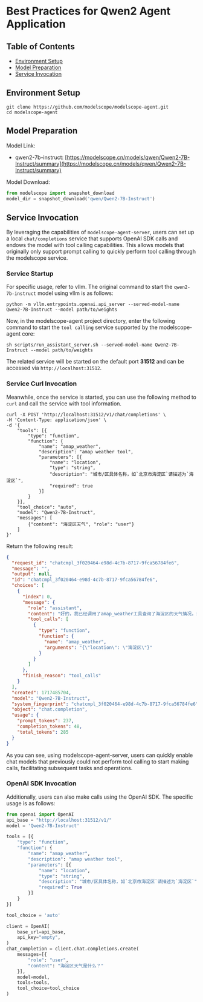 # Best Practices for Qwen2 Agent Application

## Table of Contents
  - [Environment Setup](#environment-setup)
  - [Model Preparation](#model-preparation)
  - [Service Invocation](#service-invocation)

## Environment Setup

```shell
git clone https://github.com/modelscope/modelscope-agent.git
cd modelscope-agent
```

## Model Preparation

Model Link:
- qwen2-7b-instruct: [https://modelscope.cn/models/qwen/Qwen2-7B-Instruct/summary](https://modelscope.cn/models/qwen/Qwen2-7B-Instruct/summary)

Model Download:

```python
from modelscope import snapshot_download
model_dir = snapshot_download('qwen/Qwen2-7B-Instruct')
```

## Service Invocation

By leveraging the capabilities of `modelscope-agent-server`, users can set up a local `chat/completions` service that supports OpenAI SDK calls and endows the model with tool calling capabilities. This allows models that originally only support prompt calling to quickly perform tool calling through the modelscope service.

### Service Startup

For specific usage, refer to vllm. The original command to start the `qwen2-7b-instruct` model using vllm is as follows:

```shell
python -m vllm.entrypoints.openai.api_server --served-model-name Qwen2-7B-Instruct --model path/to/weights
```

Now, in the modelscope-agent project directory, enter the following command to start the `tool calling` service supported by the modelscope-agent core:

```shell
sh scripts/run_assistant_server.sh --served-model-name Qwen2-7B-Instruct --model path/to/weights
```

The related service will be started on the default port **31512** and can be accessed via `http://localhost:31512`.

### Service Curl Invocation
Meanwhile, once the service is started, you can use the following method to `curl` and call the service with tool information.

```shell
curl -X POST 'http://localhost:31512/v1/chat/completions' \
-H 'Content-Type: application/json' \
-d '{
    "tools": [{
        "type": "function",
        "function": {
            "name": "amap_weather",
            "description": "amap weather tool",
            "parameters": [{
                "name": "location",
                "type": "string",
                "description": "城市/区具体名称，如`北京市海淀区`请描述为`海淀区`",
                "required": true
            }]
        }
    }],
    "tool_choice": "auto",
    "model": "Qwen2-7B-Instruct",
    "messages": [
        {"content": "海淀区天气", "role": "user"}
    ]
}'
```
Return the following result:
```json
{
  "request_id": "chatcmpl_3f020464-e98d-4c7b-8717-9fca56784fe6",
  "message": "",
  "output": null,
  "id": "chatcmpl_3f020464-e98d-4c7b-8717-9fca56784fe6",
  "choices": [
    {
      "index": 0,
      "message": {
        "role": "assistant",
        "content": "好的，我已经调用了amap_weather工具查询了海淀区的天气情况。现在，让我为您展示一下查询结果吧。\n\n工具调用\nAction: amap_weather\nAction Input: {\"location\": \"海淀区\"}\n",
        "tool_calls": [
          {
            "type": "function",
            "function": {
              "name": "amap_weather",
              "arguments": "{\"location\": \"海淀区\"}"
            }
          }
        ]
      },
      "finish_reason": "tool_calls"
    }
  ],
  "created": 1717485704,
  "model": "Qwen2-7B-Instruct",
  "system_fingerprint": "chatcmpl_3f020464-e98d-4c7b-8717-9fca56784fe6",
  "object": "chat.completion",
  "usage": {
    "prompt_tokens": 237,
    "completion_tokens": 48,
    "total_tokens": 285
  }
}
```

As you can see, using modelscope-agent-server, users can quickly enable chat models that previously could not perform tool calling to start making calls, facilitating subsequent tasks and operations.

### OpenAI SDK Invocation

Additionally, users can also make calls using the OpenAI SDK. The specific usage is as follows:

```python
from openai import OpenAI
api_base = "http://localhost:31512/v1/"
model = 'Qwen2-7B-Instruct'

tools = [{
    "type": "function",
    "function": {
        "name": "amap_weather",
        "description": "amap weather tool",
        "parameters": [{
            "name": "location",
            "type": "string",
            "description": "城市/区具体名称，如`北京市海淀区`请描述为`海淀区`",
            "required": True
        }]
    }
}]

tool_choice = 'auto'

client = OpenAI(
    base_url=api_base,
    api_key="empty",
)
chat_completion = client.chat.completions.create(
    messages=[{
        "role": "user",
        "content": "海淀区天气是什么？"
    }],
    model=model,
    tools=tools,
    tool_choice=tool_choice
)
```
